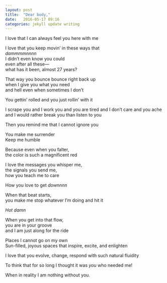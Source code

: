 ```yaml
---
layout: post
title:  "Dear body,"
date:   2016-05-17 09:16
categories: jekyll update writing
---
```

I love that I can always feel you here with me  

I love that you keep movin’ in these ways that   
*dammmmnnnn*  
I didn’t even know you could  
even after all these—  
what has it been, almost 27 years?   

That way you bounce bounce right back up   
when I give you what you need   
and hell even when sometimes I don’t  

You gettin’ rolled and you just rollin’ with it   

I scrape you and I work you and you are tired and I don’t care and you ache and I would   rather break you than listen to you  

Then you remind me that I cannot ignore you  

You make me surrender  
Keep me humble  

Because even when you falter,   
the color is such a magnificent red   

I love the messages you whisper me,   
the signals you send me,   
how you teach me to care  

How you love to get *downnnn*   

When that beat starts,   
you make me stop whatever I’m doing and hit it  

*Hot damn*  

When you get into that flow,   
you are in your groove   
and I am just along for the ride  

Places I cannot go on my own  
Sun-filled, joyous spaces that inspire, excite, and enlighten  

I love that you evolve, change, respond with such natural fluidity  

To think that for so long I thought it was *you* who needed me!  

When in reality I am nothing without you.   

